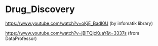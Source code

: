 # Drug_Discovery

https://www.youtube.com/watch?v=oKjE_BadI0U (by infomatik library)

https://www.youtube.com/watch?v=jBlTQjcKuaY&t=3337s (from DataProfessor)